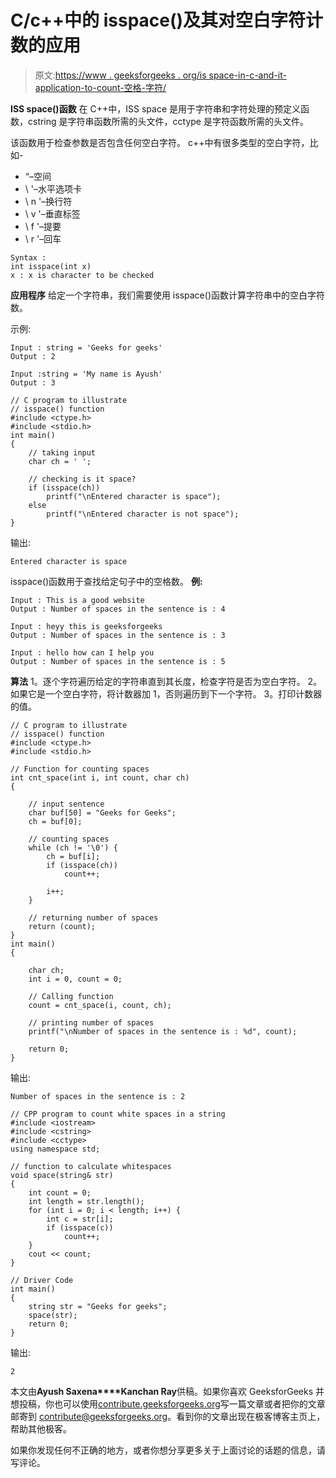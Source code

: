 # C/c++中的 isspace()及其对空白字符计数的应用

> 原文:[https://www . geeksforgeeks . org/is space-in-c-and-it-application-to-count-空格-字符/](https://www.geeksforgeeks.org/isspace-in-c-and-its-application-to-count-whitespace-characters/)

**ISS space()函数**
在 C++中，ISS space 是用于字符串和字符处理的预定义函数，cstring 是字符串函数所需的头文件，cctype 是字符函数所需的头文件。

该函数用于检查参数是否包含任何空白字符。
c++中有很多类型的空白字符，比如-

*   “–空间
*   \ '–水平选项卡
*   \ n '–换行符
*   \ v '–垂直标签
*   \ f '–提要
*   \ r '–回车

```
Syntax :
int isspace(int x)
x : x is character to be checked

```

**应用程序**
给定一个字符串，我们需要使用 isspace()函数计算字符串中的空白字符数。

示例:

```
Input : string = 'Geeks for geeks'
Output : 2

Input :string = 'My name is Ayush'
Output : 3

```

```
// C program to illustrate
// isspace() function
#include <ctype.h>
#include <stdio.h>
int main()
{
    // taking input
    char ch = ' ';

    // checking is it space?
    if (isspace(ch))
        printf("\nEntered character is space");
    else
        printf("\nEntered character is not space");
}
```

输出:

```
Entered character is space

```

 isspace()函数用于查找给定句子中的空格数。
**例:**

```
Input : This is a good website
Output : Number of spaces in the sentence is : 4

Input : heyy this is geeksforgeeks
Output : Number of spaces in the sentence is : 3

Input : hello how can I help you
Output : Number of spaces in the sentence is : 5
```

**算法**
1。逐个字符遍历给定的字符串直到其长度，检查字符是否为空白字符。
2。如果它是一个空白字符，将计数器加 1，否则遍历到下一个字符。
3。打印计数器的值。

```
// C program to illustrate
// isspace() function
#include <ctype.h>
#include <stdio.h>

// Function for counting spaces
int cnt_space(int i, int count, char ch)
{

    // input sentence
    char buf[50] = "Geeks for Geeks";
    ch = buf[0];

    // counting spaces
    while (ch != '\0') {
        ch = buf[i];
        if (isspace(ch))
            count++;

        i++;
    }

    // returning number of spaces
    return (count);
}
int main()
{

    char ch;
    int i = 0, count = 0;

    // Calling function
    count = cnt_space(i, count, ch);

    // printing number of spaces
    printf("\nNumber of spaces in the sentence is : %d", count);

    return 0;
}
```

输出:

```
Number of spaces in the sentence is : 2
```

```
// CPP program to count white spaces in a string
#include <iostream>
#include <cstring>
#include <cctype>
using namespace std;

// function to calculate whitespaces
void space(string& str)
{
    int count = 0;
    int length = str.length();
    for (int i = 0; i < length; i++) {
        int c = str[i];
        if (isspace(c))
            count++;
    }
    cout << count;
}

// Driver Code
int main()
{
    string str = "Geeks for geeks";
    space(str);
    return 0;
}
```

输出:

```
2

```

本文由**Ayush Saxena****Kanchan Ray**供稿。如果你喜欢 GeeksforGeeks 并想投稿，你也可以使用[contribute.geeksforgeeks.org](http://www.contribute.geeksforgeeks.org)写一篇文章或者把你的文章邮寄到 contribute@geeksforgeeks.org。看到你的文章出现在极客博客主页上，帮助其他极客。

如果你发现任何不正确的地方，或者你想分享更多关于上面讨论的话题的信息，请写评论。